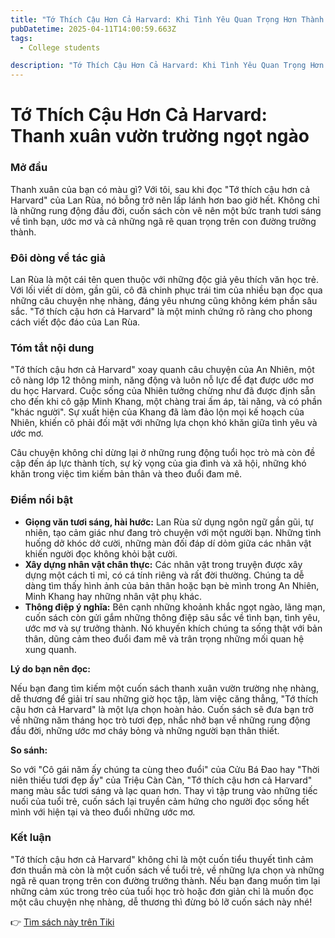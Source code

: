 ```yaml
---
title: "Tớ Thích Cậu Hơn Cả Harvard: Khi Tình Yêu Quan Trọng Hơn Thành Công"
pubDatetime: 2025-04-11T14:00:59.663Z
tags:
  - College students

description: "Tớ Thích Cậu Hơn Cả Harvard: Khi Tình Yêu Quan Trọng Hơn Thành Công"
---
```



# Tớ Thích Cậu Hơn Cả Harvard: Thanh xuân vườn trường ngọt ngào

### Mở đầu

Thanh xuân của bạn có màu gì? Với tôi, sau khi đọc "Tớ thích cậu hơn cả Harvard" của Lan Rùa, nó bỗng trở nên lấp lánh hơn bao giờ hết. Không chỉ là những rung động đầu đời, cuốn sách còn vẽ nên một bức tranh tươi sáng về tình bạn, ước mơ và cả những ngã rẽ quan trọng trên con đường trưởng thành.

### Đôi dòng về tác giả

Lan Rùa là một cái tên quen thuộc với những độc giả yêu thích văn học trẻ. Với lối viết dí dỏm, gần gũi, cô đã chinh phục trái tim của nhiều bạn đọc qua những câu chuyện nhẹ nhàng, đáng yêu nhưng cũng không kém phần sâu sắc. "Tớ thích cậu hơn cả Harvard" là một minh chứng rõ ràng cho phong cách viết độc đáo của Lan Rùa.

### Tóm tắt nội dung

"Tớ thích cậu hơn cả Harvard" xoay quanh câu chuyện của An Nhiên, một cô nàng lớp 12 thông minh, năng động và luôn nỗ lực để đạt được ước mơ du học Harvard. Cuộc sống của Nhiên tưởng chừng như đã được định sẵn cho đến khi cô gặp Minh Khang, một chàng trai ấm áp, tài năng, và có phần "khác người". Sự xuất hiện của Khang đã làm đảo lộn mọi kế hoạch của Nhiên, khiến cô phải đối mặt với những lựa chọn khó khăn giữa tình yêu và ước mơ.

Câu chuyện không chỉ dừng lại ở những rung động tuổi học trò mà còn đề cập đến áp lực thành tích, sự kỳ vọng của gia đình và xã hội, những khó khăn trong việc tìm kiếm bản thân và theo đuổi đam mê.

### Điểm nổi bật

*   **Giọng văn tươi sáng, hài hước:** Lan Rùa sử dụng ngôn ngữ gần gũi, tự nhiên, tạo cảm giác như đang trò chuyện với một người bạn. Những tình huống dở khóc dở cười, những màn đối đáp dí dỏm giữa các nhân vật khiến người đọc không khỏi bật cười.
*   **Xây dựng nhân vật chân thực:** Các nhân vật trong truyện được xây dựng một cách tỉ mỉ, có cá tính riêng và rất đời thường. Chúng ta dễ dàng tìm thấy hình ảnh của bản thân hoặc bạn bè mình trong An Nhiên, Minh Khang hay những nhân vật phụ khác.
*   **Thông điệp ý nghĩa:** Bên cạnh những khoảnh khắc ngọt ngào, lãng mạn, cuốn sách còn gửi gắm những thông điệp sâu sắc về tình bạn, tình yêu, ước mơ và sự trưởng thành. Nó khuyến khích chúng ta sống thật với bản thân, dũng cảm theo đuổi đam mê và trân trọng những mối quan hệ xung quanh.

**Lý do bạn nên đọc:**

Nếu bạn đang tìm kiếm một cuốn sách thanh xuân vườn trường nhẹ nhàng, dễ thương để giải trí sau những giờ học tập, làm việc căng thẳng, "Tớ thích cậu hơn cả Harvard" là một lựa chọn hoàn hảo. Cuốn sách sẽ đưa bạn trở về những năm tháng học trò tươi đẹp, nhắc nhở bạn về những rung động đầu đời, những ước mơ cháy bỏng và những người bạn thân thiết.

**So sánh:**

So với "Cô gái năm ấy chúng ta cùng theo đuổi" của Cửu Bá Đao hay "Thời niên thiếu tươi đẹp ấy" của Triệu Càn Càn, "Tớ thích cậu hơn cả Harvard" mang màu sắc tươi sáng và lạc quan hơn. Thay vì tập trung vào những tiếc nuối của tuổi trẻ, cuốn sách lại truyền cảm hứng cho người đọc sống hết mình với hiện tại và theo đuổi những ước mơ.

### Kết luận

"Tớ thích cậu hơn cả Harvard" không chỉ là một cuốn tiểu thuyết tình cảm đơn thuần mà còn là một cuốn sách về tuổi trẻ, về những lựa chọn và những ngã rẽ quan trọng trên con đường trưởng thành. Nếu bạn đang muốn tìm lại những cảm xúc trong trẻo của tuổi học trò hoặc đơn giản chỉ là muốn đọc một câu chuyện nhẹ nhàng, dễ thương thì đừng bỏ lỡ cuốn sách này nhé!


👉 [Tìm sách này trên Tiki](https://tiki.vn/search?q=T%E1%BB%9B%20th%C3%ADch%20c%E1%BA%ADu%20h%C6%A1n%20c%E1%BA%A3%20Harvard)
